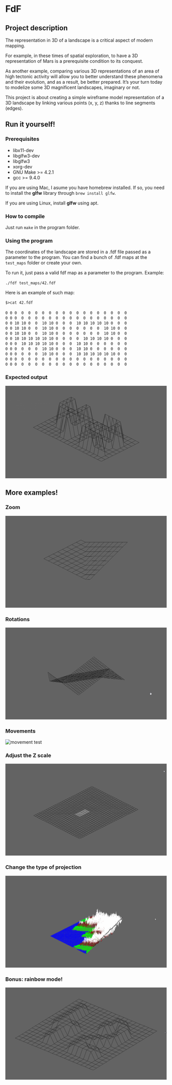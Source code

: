 # FdF

## Project description

The representation in 3D of a landscape is a critical aspect of modern mapping.

For example, in these times of spatial exploration, to have a 3D representation of Mars is a prerequisite condition to its conquest.

As another example, comparing various 3D representations of an area of high tectonic activity will allow you to better understand these phenomena and their evolution,
and as a result, be better prepared. It’s your turn today to modelize some 3D magnificent landscapes, imaginary or not.

This project is about creating a simple wireframe model representation of a 3D landscape by linking various points (x, y, z) thanks to line segments (edges).

## Run it yourself!

### Prerequisites

- libx11-dev
- libglfw3-dev
- libglfw3
- xorg-dev
- GNU Make >= 4.2.1
- gcc >= 9.4.0

If you are using Mac, I asume you have homebrew installed. If so, you need to install the **glfw** library through `brew install glfw`.

If you are using Linux, install **glfw** using apt.

### How to compile

Just run `make` in the program folder.

### Using the program

The coordinates of the landscape are stored in a .fdf file passed as a parameter to the program. You can find a bunch of .fdf maps at the `test_maps` folder or create your own.

To run it, just pass a valid fdf map as a parameter to the program. Example:

`./fdf test_maps/42.fdf`

Here is an example of such map:

```
$>cat 42.fdf

0 0 0  0  0  0  0  0  0  0  0  0  0  0  0  0  0  0  0
0 0 0  0  0  0  0  0  0  0  0  0  0  0  0  0  0  0  0
0 0 10 10 0  0  10 10 0  0  0  10 10 10 10 10 0  0  0
0 0 10 10 0  0  10 10 0  0  0  0  0  0  0  10 10 0  0
0 0 10 10 0  0  10 10 0  0  0  0  0  0  0  10 10 0  0
0 0 10 10 10 10 10 10 0  0  0  0  10 10 10 10 0  0  0
0 0 0  10 10 10 10 10 0  0  0  10 10 0  0  0  0  0  0
0 0 0  0  0  0  10 10 0  0  0  10 10 0  0  0  0  0  0
0 0 0  0  0  0  10 10 0  0  0  10 10 10 10 10 10 0  0
0 0 0  0  0  0  0  0  0  0  0  0  0  0  0  0  0  0  0
0 0 0  0  0  0  0  0  0  0  0  0  0  0  0  0  0  0  0

```

### Expected output

![42 map file](images/42%20logo.png "42 map")

## More examples!

### Zoom

![zoom test](images/zoom.gif "zoom test")

### Rotations

![rotation test](images/rotations.gif "rotation test")

### Movements

![movement test](images/movement.gif "movement test")

### Adjust the Z scale

![zscale test](images/zscale.gif "zscale test")

### Change the type of projection

![projections test](images/projections.gif "projections test")

### Bonus: rainbow mode!

![bonus test](images/bonus.gif "bonus test")
